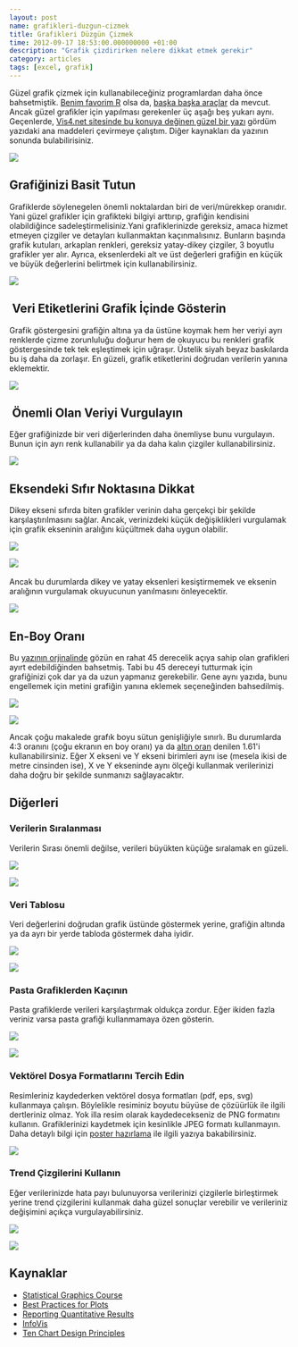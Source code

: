 ```yaml
--- 
layout: post 
name: grafikleri-duzgun-cizmek 
title: Grafikleri Düzgün Çizmek 
time: 2012-09-17 18:53:00.000000000 +01:00
description: "Grafik çizdirirken nelere dikkat etmek gerekir"
category: articles
tags: [excel, grafik]
---
```


Güzel grafik çizmek için kullanabileceğiniz programlardan daha önce bahsetmiştik. [Benim favorim R](http://www.asuyatuyolar.org/2012/06/excel-kullanmadan-hzl-grafik-hazrlama-r.html) olsa da, [başka başka araçlar](http://www.asuyatuyolar.org/2012/06/excel-kullanmadan-guzel-grafik-hazrlama.html) da mevcut. Ancak güzel grafikler için yapılması gerekenler üç aşağı beş yukarı aynı.
Geçenlerde, [Vis4.net sitesinde bu konuya değinen güzel bir yazı](http://vis4.net/blog/posts/doing-the-line-charts-right/) gördüm yazıdaki ana maddeleri çevirmeye çalıştım. Diğer kaynakları da yazının sonunda bulabilirisiniz.

[![]({{site.url}}/images/excel_line_graph.png)]({{site.url}}/images/excel_line_graph.png)

Grafiğinizi Basit Tutun
-----------------------

Grafiklerde söylenegelen önemli noktalardan biri de veri/mürekkep oranıdır. Yani güzel grafikler için grafikteki bilgiyi arttırıp, grafiğin kendisini olabildiğince sadeleştirmelisiniz.Yani grafiklerinizde gereksiz, amaca hizmet etmeyen çizgiler ve detayları kullanmaktan kaçınmalısınız. Bunların başında grafik kutuları, arkaplan renkleri, gereksiz yatay-dikey çizgiler, 3 boyutlu grafikler yer alır. Ayrıca, eksenlerdeki alt ve üst değerleri grafiğin en küçük ve büyük değerlerini belirtmek için kullanabilirsiniz.

[![]({{site.url}}/images/line-chart1.png)]({{site.url}}/images/line-chart1.png)

 Veri Etiketlerini Grafik İçinde Gösterin
-----------------------------------------

Grafik göstergesini grafiğin altına ya da üstüne koymak hem her veriyi ayrı renklerde çizme zorunluluğu doğurur hem de okuyucu bu renkleri grafik göstergesinde tek tek eşleştimek için uğraşır. Üstelik siyah beyaz baskılarda bu iş daha da zorlaşır. En güzeli, grafik etiketlerini doğrudan verilerin yanına eklemektir.

[![]({{site.url}}/images/line-chart2.png)]({{site.url}}/images/line-chart2.png)

 Önemli Olan Veriyi Vurgulayın
------------------------------

Eğer grafiğinizde bir veri diğerlerinden daha önemliyse bunu vurgulayın. Bunun için ayrı renk kullanabilir ya da daha kalın çizgiler kullanabilirsiniz.

[![]({{site.url}}/images/line-chart3.png)]({{site.url}}/images/line-chart3.png)

Eksendeki Sıfır Noktasına Dikkat
--------------------------------

Dikey ekseni sıfırda biten grafikler verinin daha gerçekçi bir şekilde karşılaştırılmasını sağlar. Ancak, verinizdeki küçük değişiklikleri vurgulamak için grafik ekseninin aralığını küçültmek daha uygun olabilir.

[![]({{site.url}}/images/line-chart4.png)]({{site.url}}/images/line-chart4.png)

[![]({{site.url}}/images/line-chart5.png)]({{site.url}}/images/line-chart5.png) 

Ancak bu durumlarda dikey ve yatay eksenleri kesiştirmemek ve eksenin aralığının vurgulamak okuyucunun yanılmasını önleyecektir.

[![]({{site.url}}/images/line-chart6.png)]({{site.url}}/images/line-chart6.png)

En-Boy Oranı
------------

Bu [yazının orjinalinde](http://vis4.net/blog/posts/doing-the-line-charts-right/) gözün en rahat 45 derecelik açıya sahip olan grafikleri ayırt edebildiğinden bahsetmiş. Tabi bu 45 dereceyi tutturmak için grafiğinizi çok dar ya da uzun yapmanız gerekebilir. Gene aynı yazıda, bunu engellemek için metini grafiğin yanına eklemek seçeneğinden bahsedilmiş.

[![]({{site.url}}/images/line-chart7.png)]({{site.url}}/images/line-chart7.png)

[![]({{site.url}}/images/line-chart8.png)]({{site.url}}/images/line-chart8.png)

Ancak çoğu makalede grafık boyu sütun genişliğiyle sınırlı. Bu durumlarda 4:3 oranını (çoğu ekranın en boy oranı) ya da [altın oran](http://tr.wikipedia.org/wiki/Alt%C4%B1n_oran) denilen 1.61'i kullanabilirsiniz. Eğer X ekseni ve Y ekseni birimleri aynı ise (mesela ikisi de metre cinsinden ise), X ve Y ekseninde aynı ölçeği kullanmak verilerinizi daha doğru bir şekilde sunmanızı sağlayacaktır.

Diğerleri
---------

### Verilerin Sıralanması

Verilerin Sırası önemli değilse, verileri büyükten küçüğe sıralamak en güzeli.

[![]({{site.url}}/images/sirasiz.png)]({{site.url}}/images/sirasiz.png)

[![]({{site.url}}/images/sirali.png)]({{site.url}}/images/sirali.png)

### Veri Tablosu

Veri değerlerini doğrudan grafik üstünde göstermek yerine, grafiğin altında ya da ayrı bir yerde tabloda göstermek daha iyidir.

[![]({{site.url}}/images/data_label.png)]({{site.url}}/images/data_label.png)

[![]({{site.url}}/images/data_table.png)]({{site.url}}/images/data_table.png)

### Pasta Grafiklerden Kaçının

Pasta grafiklerde verileri karşılaştırmak oldukça zordur. Eğer ikiden fazla veriniz varsa pasta grafiği kullanmamaya özen gösterin.

[![]({{site.url}}/images/pasta.png)]({{site.url}}/images/pasta.png)

[![]({{site.url}}/images/sutun.png)]({{site.url}}/images/sutun.png)

### Vektörel Dosya Formatlarını Tercih Edin

Resimleriniz kaydederken vektörel dosya formatları (pdf, eps, svg) kullanmaya çalışın. Böylelikle resiminiz boyutu büyüse de çözüürlük ile ilgili dertleriniz olmaz. Yok illa resim olarak kaydedecekseniz de PNG formatını kullanın. Grafiklerinizi kaydetmek için kesinlikle JPEG formatı kullanmayın. Daha detaylı bilgi için [poster hazırlama](http://www.asuyatuyolar.org/2011/04/powerpoint-ile-akademik-poster-hazrlama.html) ile ilgili yazıya bakabilirsiniz.

[![]({{site.url}}/images/jpg-vs-png2.png)](http://www.dailycupoftech.com/wp-content/uploads/2009/08/jpg-vs-png2.png)

### Trend Çizgilerini Kullanın

Eğer verilerinizde hata payı bulunuyorsa verilerinizi çizgilerle birleştirmek yerine trend çizgilerini kullanmak daha güzel sonuçlar verebilir ve verileriniz değişimini açıkça vurgulayabilirsiniz.

[![]({{site.url}}/images/trendsiz.png)]({{site.url}}/images/trendsiz.png)

[![]({{site.url}}/images/trendli.png)]({{site.url}}/images/trendli.png)

Kaynaklar
---------

- [Statistical Graphics Course](http://biostat.mc.vanderbilt.edu/wiki/Main/StatGraphCourse)
- [Best Practices for Plots](http://stats.stackexchange.com/questions/396/what-best-practices-should-i-follow-when-preparing-plots)
- [Reporting Quantitative Results](http://virg.vanderbilt.edu/AssessmentPlans/Results/Reporting_Results_Quantitative.aspx)
- [InfoVis](http://www.infovis.net/printMag.php?lang=2&num=158)
- [Ten Chart Design Principles](http://peltiertech.com/WordPress/ten-chart-design-principles-guest-post/)
